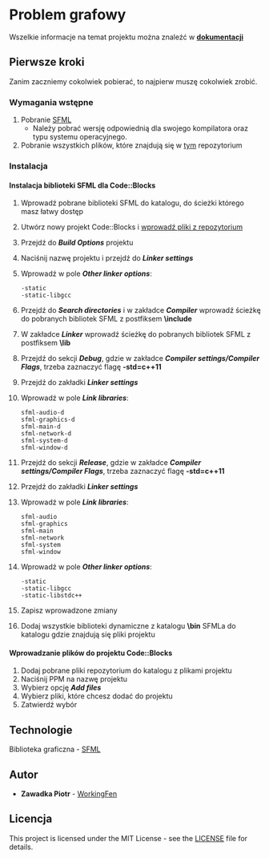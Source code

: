 # Problem grafowy

Wszelkie informacje na temat projektu można znaleźć w [**dokumentacji**](/Dokumentacja.pdf) 

## Pierwsze kroki
Zanim zaczniemy cokolwiek pobierać, to najpierw muszę cokolwiek zrobić.

### Wymagania wstępne

1. Pobranie [SFML](https://www.sfml-dev.org/download/sfml/2.5.1/)
   - Należy pobrać wersję odpowiednią dla swojego kompilatora oraz typu systemu operacyjnego.
2. Pobranie wszystkich plików, które znajdują się w [tym](https://github.com/WorkingFen/AALProject/tree/master/Masts) repozytorium

### Instalacja
#### Instalacja biblioteki SFML dla Code::Blocks

1. Wprowadź pobrane biblioteki SFML do katalogu, do ścieżki którego masz łatwy dostęp
2. Utwórz nowy projekt Code::Blocks i [wprowadź pliki z repozytorium](#)
3. Przejdź do **_Build Options_** projektu
4. Naciśnij nazwę projektu i przejdź do **_Linker settings_**
5. Wprowadź w pole **_Other linker options_**:
   
   ```
   -static
   -static-libgcc
   ```
   
6. Przejdź do **_Search directories_** i w zakładce **_Compiler_** wprowadź ścieżkę do pobranych bibliotek SFML z postfiksem **\include**
7. W zakładce **_Linker_** wprowadź ścieżkę do pobranych bibliotek SFML z postfiksem **\lib**
8. Przejdź do sekcji **_Debug_**, gdzie w zakładce **_Compiler settings/Compiler Flags_**, trzeba zaznaczyć flagę **-std=c++11**
9. Przejdź do zakładki **_Linker settings_**
10. Wprowadź w pole **_Link libraries_**:

    ```
    sfml-audio-d
    sfml-graphics-d
    sfml-main-d 
    sfml-network-d 
    sfml-system-d 
    sfml-window-d
    ```
  
11. Przejdź do sekcji **_Release_**, gdzie w zakładce **_Compiler settings/Compiler Flags_**, trzeba zaznaczyć flagę **-std=c++11**
12. Przejdź do zakładki **_Linker settings_**
13. Wprowadź w pole **_Link libraries_**:

    ```
    sfml-audio
    sfml-graphics
    sfml-main
    sfml-network
    sfml-system
    sfml-window
    ```
   
14. Wprowadź w pole **_Other linker options_**:

    ```
    -static
    -static-libgcc
    -static-libstdc++
    ```
   
15. Zapisz wprowadzone zmiany
16. Dodaj wszystkie biblioteki dynamiczne z katalogu **\bin** SFMLa do katalogu gdzie znajdują się pliki projektu 

#### Wprowadzanie plików do projektu Code::Blocks

1. Dodaj pobrane pliki repozytorium do katalogu z plikami projektu
2. Naciśnij PPM na nazwę projektu
3. Wybierz opcję **_Add files_**
4. Wybierz pliki, które chcesz dodać do projektu
5. Zatwierdź wybór   
 
## Technologie
Biblioteka graficzna - [SFML](https://www.sfml-dev.org/)

## Autor
- **Zawadka Piotr** - [WorkingFen](https://github.com/WorkingFen)

## Licencja
This project is licensed under the MIT License - see the [LICENSE](LICENSE) file for details.
